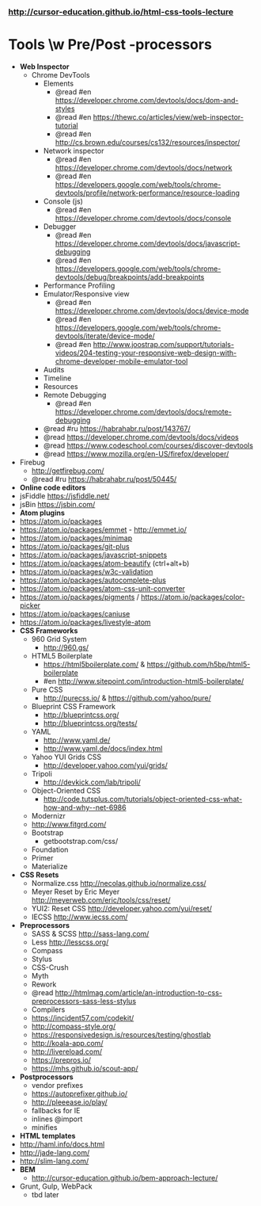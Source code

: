 ### http://cursor-education.github.io/html-css-tools-lecture

# Tools \w Pre/Post -processors

- **Web Inspector**
  - Chrome DevTools
    - Elements
      - @read #en https://developer.chrome.com/devtools/docs/dom-and-styles
      - @read #en https://thewc.co/articles/view/web-inspector-tutorial
      - @read #en http://cs.brown.edu/courses/cs132/resources/inspector/
    - Network inspector
      - @read #en https://developer.chrome.com/devtools/docs/network
      - @read #en https://developers.google.com/web/tools/chrome-devtools/profile/network-performance/resource-loading
    - Console (js)
      - @read #en https://developer.chrome.com/devtools/docs/console
    - Debugger
      - @read #en https://developer.chrome.com/devtools/docs/javascript-debugging
      - @read #en https://developers.google.com/web/tools/chrome-devtools/debug/breakpoints/add-breakpoints
    - Performance Profiling
    - Emulator/Responsive view
      - @read #en https://developer.chrome.com/devtools/docs/device-mode
      - @read #en https://developers.google.com/web/tools/chrome-devtools/iterate/device-mode/
      - @read #en http://www.joostrap.com/support/tutorials-videos/204-testing-your-responsive-web-design-with-chrome-developer-mobile-emulator-tool
    - Audits
    - Timeline
    - Resources
    - Remote Debugging
      - @read #en https://developer.chrome.com/devtools/docs/remote-debugging
    - @read #ru https://habrahabr.ru/post/143767/
    - @read https://developer.chrome.com/devtools/docs/videos
    - @read https://www.codeschool.com/courses/discover-devtools
    - @read https://www.mozilla.org/en-US/firefox/developer/
 - Firebug
   - http://getfirebug.com/
    - @read #ru https://habrahabr.ru/post/50445/
- **Online code editors**
 - jsFiddle https://jsfiddle.net/
 - jsBin https://jsbin.com/
- **Atom plugins**
 - https://atom.io/packages
 - https://atom.io/packages/emmet - http://emmet.io/
 - https://atom.io/packages/minimap
 - https://atom.io/packages/git-plus
 - https://atom.io/packages/javascript-snippets
 - https://atom.io/packages/atom-beautify (ctrl+alt+b)
 - https://atom.io/packages/w3c-validation
 - https://atom.io/packages/autocomplete-plus
 - https://atom.io/packages/atom-css-unit-converter
 - https://atom.io/packages/pigments / https://atom.io/packages/color-picker
 - https://atom.io/packages/caniuse
 - https://atom.io/packages/livestyle-atom
- **CSS Frameworks**
  - 960 Grid System
    - http://960.gs/
  - HTML5 Boilerplate
    - https://html5boilerplate.com/ & https://github.com/h5bp/html5-boilerplate
    - #en http://www.sitepoint.com/introduction-html5-boilerplate/
  - Pure CSS
    - http://purecss.io/ & https://github.com/yahoo/pure/
  - Blueprint CSS Framework
    - http://blueprintcss.org/
    - http://blueprintcss.org/tests/
  - YAML
    - http://www.yaml.de/
    - http://www.yaml.de/docs/index.html
  - Yahoo YUI Grids CSS
    - http://developer.yahoo.com/yui/grids/
  - Tripoli
    - http://devkick.com/lab/tripoli/
  - Object-Oriented CSS
    - http://code.tutsplus.com/tutorials/object-oriented-css-what-how-and-why--net-6986
  - Modernizr
  - http://www.fitgrd.com/
  - Bootstrap
    - getbootstrap.com/css/
  - Foundation
  - Primer
  - Materialize
- **CSS Resets**
  - Normalize.css http://necolas.github.io/normalize.css/
  - Meyer Reset by Eric Meyer http://meyerweb.com/eric/tools/css/reset/
  - YUI2: Reset CSS http://developer.yahoo.com/yui/reset/
  - IECSS http://www.iecss.com/
- **Preprocessors**
  - SASS & SCSS http://sass-lang.com/
  - Less http://lesscss.org/
  - Compass
  - Stylus
  - CSS-Crush
  - Myth
  - Rework
  - @read http://htmlmag.com/article/an-introduction-to-css-preprocessors-sass-less-stylus
  - Compilers
   - https://incident57.com/codekit/
   - http://compass-style.org/
   - https://responsivedesign.is/resources/testing/ghostlab
   - http://koala-app.com/
   - http://livereload.com/
   - https://prepros.io/
   - https://mhs.github.io/scout-app/
- **Postprocessors**
  - vendor prefixes
   - https://autoprefixer.github.io/
   - http://pleeease.io/play/
  - fallbacks for IE
  - inlines @import
  - minifies
- **HTML templates**
 - http://haml.info/docs.html
 - http://jade-lang.com/
 - http://slim-lang.com/
- **BEM**
  - http://cursor-education.github.io/bem-approach-lecture/
- Grunt, Gulp, WebPack
  - tbd later
